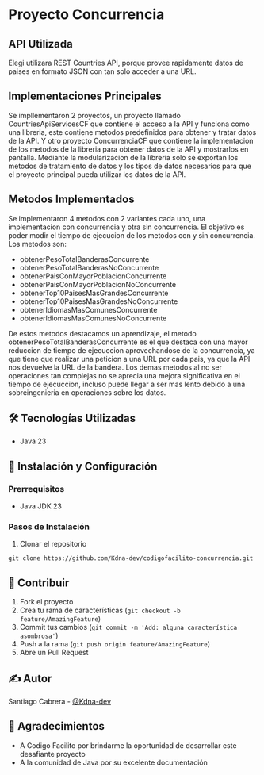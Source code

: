 # Proyecto Concurrencia

## API Utilizada
Elegi utilizara REST Countries API, porque provee rapidamente datos de paises en formato JSON con tan solo acceder a una URL.

## Implementaciones Principales 
Se impllementaron 2 proyectos, un proyecto llamado CountriesApiServicesCF que contiene el acceso a la API y funciona como una libreria, este contiene metodos predefinidos para obtener y tratar datos de la API. Y otro proyecto ConcurrenciaCF que contiene la implementacion de los metodos de la libreria para obtener datos de la API y mostrarlos en pantalla.
Mediante la modularizacion de la libreria solo se exportan los metodos de tratamiento de datos y los tipos de datos necesarios para que el proyecto principal pueda utilizar los datos de la API.

## Metodos Implementados
Se implementaron 4 metodos con 2 variantes cada uno, una implementacion con concurrencia y otra sin concurrencia. El objetivo es poder modir el tiempo de ejecucion de los metodos con y sin concurrencia.
Los metodos son: 
- obtenerPesoTotalBanderasConcurrente
- obtenerPesoTotalBanderasNoConcurrente
- obtenerPaisConMayorPoblacionConcurrente
- obtenerPaisConMayorPoblacionNoConcurrente
- obtenerTop10PaisesMasGrandesConcurrente
- obtenerTop10PaisesMasGrandesNoConcurrente
- obtenerIdiomasMasComunesConcurrente
- obtenerIdiomasMasComunesNoConcurrente

De estos metodos destacamos un aprendizaje, el metodo obtenerPesoTotalBanderasConcurrente es el que destaca con una mayor reduccion de tiempo de ejecuccion aprovechandose de la concurrencia, ya que tiene que realizar una peticion a una URL por cada pais, ya que la API nos devuelve la URL de la bandera.
Los demas metodos al no ser operaciones tan complejas no se aprecia una mejora significativa en el tiempo de ejecuccion, incluso puede llegar a ser mas lento debido a una sobreingenieria en operaciones sobre los datos.

## 🛠️ Tecnologías Utilizadas
- Java 23


## 🚀 Instalación y Configuración

### Prerrequisitos
- Java JDK 23


### Pasos de Instalación
1. Clonar el repositorio
```
git clone https://github.com/Kdna-dev/codigofacilito-concurrencia.git
```




## 🤝 Contribuir
1. Fork el proyecto
2. Crea tu rama de características (`git checkout -b feature/AmazingFeature`)
3. Commit tus cambios (`git commit -m 'Add: alguna característica asombrosa'`)
4. Push a la rama (`git push origin feature/AmazingFeature`)
5. Abre un Pull Request


## ✍️ Autor
Santiago Cabrera - [@Kdna-dev](https://github.com/Kdna-dev)


## 🙏 Agradecimientos
- A Codigo Facilito por brindarme la oportunidad de desarrollar este desafiante proyecto
- A la comunidad de Java por su excelente documentación